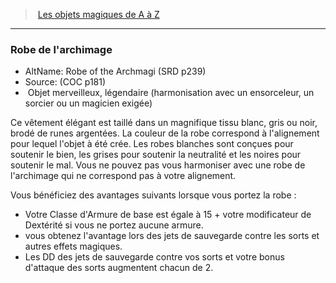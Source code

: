 ﻿---
!MagicItem
Type: Objet merveilleux
Rarity: légendaire
Attunement: harmonisation avec un ensorceleur, un sorcier ou un magicien exigée
Id: magicitems_az_hd.md#robe-de-larchimage
ParentLink: magicitems_az_hd.md#les-objets-magiques-de-a-à-z
Name: Robe de l'archimage
ParentName: Les objets magiques de A à Z
NameLevel: 3
AltName: Robe of the Archmagi (SRD p239)
Source: (COC p181)
Attributes: {}
---
> [Les objets magiques de A à Z](hd_magicitems_az_les_objets_magiques_de_a_a_z.md)

---

### Robe de l'archimage

- AltName: Robe of the Archmagi (SRD p239)
- Source: (COC p181)
-  Objet merveilleux, légendaire (harmonisation avec un ensorceleur, un sorcier ou un magicien exigée)

Ce vêtement élégant est taillé dans un magnifique tissu blanc, gris ou noir, brodé de runes argentées. La couleur de la robe correspond à l'alignement pour lequel l'objet à été crée. Les robes blanches sont conçues pour soutenir le bien, les grises pour soutenir la neutralité et les noires pour soutenir le mal. Vous ne pouvez pas vous harmoniser avec une robe de l'archimage qui ne correspond pas à votre alignement.

Vous bénéficiez des avantages suivants lorsque vous portez la robe :

* Votre Classe d'Armure de base est égale à 15 + votre modificateur de Dextérité si vous ne portez aucune armure.
* vous obtenez l'avantage lors des jets de sauvegarde contre les sorts et autres effets magiques.
* Les DD des jets de sauvegarde contre vos sorts et votre bonus d'attaque des sorts augmentent chacun de 2.

